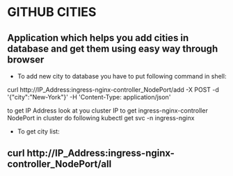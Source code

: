 
GITHUB CITIES 
===

Application which helps you add cities in database
and get them using easy way through browser
---


* To add new city to database you have to put following command in shell:

curl http://IP_Address:ingress-nginx-controller_NodePort/add -X POST -d '{"city":"New-York"}' -H 'Content-Type: application/json'

to get IP Address look at you cluster IP
to get ingress-nginx-controller NodePort in cluster do following kubectl get svc -n ingress-nginx


* To get city list:

curl http://IP_Address:ingress-nginx-controller_NodePort/all
---
